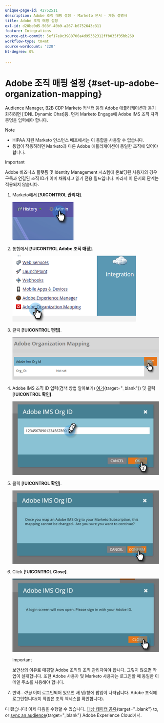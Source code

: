 ```yaml
---
unique-page-id: 42762511
description: Adobe 조직 매핑 설정 - Marketo 문서 - 제품 설명서
title: Adobe 조직 매핑 설정
exl-id: d20be0d5-508f-40b9-a267-b6752643c311
feature: Integrations
source-git-commit: 5ef17e8c3988706a4d95332312ffb035f35bb269
workflow-type: tm+mt
source-wordcount: '228'
ht-degree: 0%

---
```


# Adobe 조직 매핑 설정 {#set-up-adobe-organization-mapping}

Audience Manager, B2B CDP Marketo 커넥터 등의 Adobe 애플리케이션과 동기화하려면 [!DNL Dynamic Chat]등. 먼저 Marketo Engage에 Adobe IMS 조직 자격 증명을 입력해야 합니다.

>[!NOTE]
>
>* HIPAA 지원 Marketo 인스턴스 배포에서는 이 통합을 사용할 수 없습니다.
>* 통합이 작동하려면 Marketo과 다른 Adobe 애플리케이션이 동일한 조직에 있어야 합니다.

>[!IMPORTANT]
>
>Adobe 비즈니스 플랫폼 및 Identity Management 시스템에 온보딩된 사용자의 경우 구독과 연결된 조직 ID가 이미 채워지고 읽기 전용 필드입니다. 따라서 이 문서의 단계는 적용되지 않습니다.

1. Marketo에서 **[!UICONTROL 관리자]**.

   ![](assets/set-up-adobe-experience-cloud-audience-sharing-1.png)

1. 통합에서 **[!UICONTROL Adobe 조직 매핑]**.

   ![](assets/set-up-adobe-experience-cloud-audience-sharing-2.png)

1. 클릭 **[!UICONTROL 편집]**.

   ![](assets/set-up-adobe-experience-cloud-audience-sharing-3.png)

1. Adobe IMS 조직 ID 입력(검색 방법 알아보기) [여기](https://experienceleague.adobe.com/docs/control-panel/using/faq.html){target="_blank"}) 및 클릭 **[!UICONTROL 확인]**.

   ![](assets/set-up-adobe-experience-cloud-audience-sharing-4.png)

1. 클릭 **[!UICONTROL 확인]**.

   ![](assets/set-up-adobe-experience-cloud-audience-sharing-5.png)

1. Click **[!UICONTROL Close]**.

   ![](assets/set-up-adobe-experience-cloud-audience-sharing-6.png)

   >[!IMPORTANT]
   >
   >보안상의 이유로 매핑할 Adobe 조직의 조직 관리자여야 합니다. 그렇지 않으면 작업이 실패합니다. 또한 Adobe 사용자 및 Marketo 사용자는 로그인할 때 동일한 이메일 주소를 사용해야 합니다.

1. 만약.. _아님_ 이미 로그인되어 있으면 새 탭/창에 팝업이 나타납니다. Adobe 조직에 로그인합니다(이 작업은 조직 액세스를 확인합니다).

다 됐습니다! 이제 다음을 수행할 수 있습니다. [대상 데이터 공유](/help/marketo/product-docs/core-marketo-concepts/smart-lists-and-static-lists/static-lists/send-a-list-to-adobe-experience-cloud.md){target="_blank"} to, or [sync an audience](/help/marketo/product-docs/adobe-experience-cloud-integrations/sync-an-audience-from-adobe-experience-cloud.md){target="_blank"} Adobe Experience Cloud에서.
